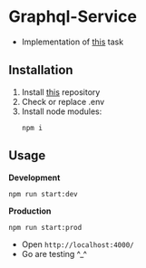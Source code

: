 # Graphql-Service
* Implementation of [this](https://github.com/AlreadyBored/nodejs-assignments/blob/main/assignments/graphql-service/assignment.md) task
## Installation

1. Install [this](https://github.com/rolling-scopes-school/node-graphql-service) repository
2. Check or replace .env
3. Install node modules:
   ```
   npm i
   ```

## Usage
**Development**

`npm run start:dev`

**Production**

`npm run start:prod`

* Open `http://localhost:4000/`
* Go are testing ^_^ 
###